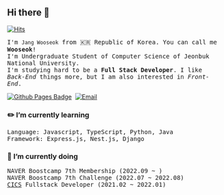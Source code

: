 ## Hi there 👋

[![Hits](https://hits.seeyoufarm.com/api/count/incr/badge.svg?url=https%3A%2F%2Fgithub.com%2Fwkddntjr1123%2Fhit-counter&count_bg=%2379C83D&title_bg=%23555555&icon=&icon_color=%23E7E7E7&title=hits&edge_flat=false)](https://hits.seeyoufarm.com)
<br/>

<samp>I'm `Jang Wooseok` from 🇰🇷 Republic of Korea. You can call me **Wooseok**!  
I'm Undergraduate Student of Computer Science of Jeonbuk National University.  
I'm studying hard to be a **Full Stack Developer**. I like *Back-End* things more, but I am also interested in *Front-End*.</samp>    

[![Github Pages Badge](https://img.shields.io/badge/Blog-2c384a?style=flat-square&logo=GitHub&logoColor=ffffff)](https://wkddntjr1123.github.io)&nbsp;
[![Email](http://img.shields.io/badge/-wkddntjr1123@gmail.com-4885ed?style=flat-square&logo=gmail&link=mailto:wkddntjr1123@gmail.com)](mailto:wkddntjr1123@gmail.com)&nbsp;
<br/>

### ✏️ I’m currently learning  
<samp>Language: Javascript, TypeScript, Python, Java</samp>   
<samp>Framework: Express.js, Nest.js, Django</samp>  

### 📌 I’m currently doing  
<samp>NAVER Boostcamp 7th Membership (2022.09 ~ )</samp>  
<samp>NAVER Boostcamp 7th Challenge (2022.07 ~ 2022.08)</samp>   
<samp>[CICS](https://cics.center) Fullstack Developer (2021.02 ~ 2022.01)</samp>  
